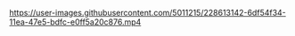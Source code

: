 




https://user-images.githubusercontent.com/5011215/228613142-6df54f34-11ea-47e5-bdfc-e0ff5a20c876.mp4




